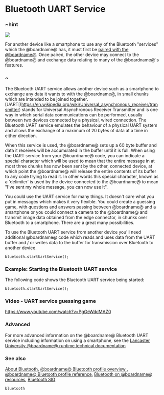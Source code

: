 # Bluetooth UART Service

### ~hint

![](/static/bluetooth/Bluetooth_SIG.png)

For another device like a smartphone to use any of the Bluetooth "services" which the @boardname@ has, it must first be [paired with the @boardname@](/reference/bluetooth/bluetooth-pairing). Once paired, the other device may connect to the @boardname@ and exchange data relating to many of the @boardname@'s features.

### ~

The Bluetooth UART service allows another device such as a smartphone to exchange any data it wants to with the @boardname@, in small chunks which are intended to be joined together. [UART[(https://en.wikipedia.org/wiki/Universal_asynchronous_receiver/transmitter) stands for Universal Asynchronous Receiver Transmitter and is one way in which serial data communications can be performed, usually between two devices connected by a physical, wired connection. The Bluetooth UART service emulates the behaviour of a physical UART system and allows the exchange of a maximum of 20 bytes of data at a time in either direction.

When this service is used, the @boardname@ sets up a 60 byte buffer and data it receives will be accumulated in the buffer until it is full. When using the UART service from your @boardname@ code, you can indicate a special character which will be used to mean that the entire message in at most three chunks has now been sent by the other, connected device, at which point the @boardname@ will release the entire contents of its buffer to any code trying to read it. In other words this special character, known as a 'delimiter' is used by the device connected to the @boardname@ to mean "I've sent my whole message, you can now use it".

You could use the UART service for many things. It doesn't care what you put in messages which makes it very flexible. You could create a guessing game, with questions and answers passing between @boardname@ and a smartphone or you could connect a camera to the @boardname@ and transmit image data obtained from the edge connector, in chunks over Bluetooth to a smartphone. There are a great many possibilities.

To use the Bluetooth UART service from another device you'll need additional @boardname@ code which reads and uses data from the UART buffer and / or writes data to the buffer for transmission over Bluetooth to another device.

```sig
bluetooth.startUartService();
```

### Example: Starting the Bluetooth UART service

The following code shows the Bluetooth UART service being started:

```blocks
bluetooth.startUartService();
```

### Video - UART service guessing game

https://www.youtube.com/watch?v=PgGeWddMAZ0

### Advanced

For more advanced information on the @boardname@ Bluetooth UART service including information on using a smartphone, see the [Lancaster University @boardname@ runtime technical documentation](http://lancaster-university.github.io/microbit-docs/ble/uart-service/)

### See also

[About Bluetooth](/reference/bluetooth/about-bluetooth), [@boardname@ Bluetooth profile overview ](http://lancaster-university.github.io/microbit-docs/ble/profile/), [@boardname@ Bluetooth profile reference](http://lancaster-university.github.io/microbit-docs/resources/bluetooth/microbit-profile-V1.9-Level-2.pdf), [Bluetooth on @boardname@ resources](http://bluetooth-mdw.blogspot.co.uk/p/bbc-microbit.html), [Bluetooth SIG](https://www.bluetooth.com)

```package
bluetooth
```